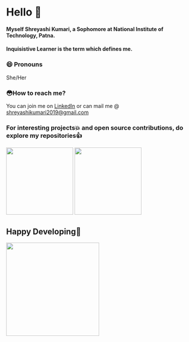 # Hello 👋
#### Myself Shreyashi Kumari, a Sophomore at National Institute of Technology, Patna. 
#### Inquisistive Learner is the term which defines me. 
### 😄 Pronouns
She/Her

### 😳How to reach me?
You can join me on [LinkedIn](https://www.linkedin.com/in/shreyashi-kumari-7bab121a1/) or can mail me @ shreyashikumari2019@gmail.com

### For interesting projects💥 and open source contributions, do explore my repositories👍

<img src="https://github-readme-stats.vercel.app/api?username=supu2701&show_icons=true&theme=nightowl&custom_title=Shreyashi's+GitHub+Stats" height="180px">
<img height= "180px" src="https://github-readme-stats.vercel.app/api/top-langs/?username=supu2701&layout=compact&theme=nightowl">

## Happy Developing💯

<!--
is a ✨ _special_ ✨ repository because its `README.md` (this file) appears on your GitHub profile.
Here are some ideas to get you started:
- 🔭 I’m currently working on ...
- 🌱 I’m currently learning ...
- 👯 I’m looking to collaborate on ...
- 🤔 I’m looking for help with ...
- 💬 Ask me about ...
- 📫 How to reach me: ...
- 😄 Pronouns: ...
- ⚡ Fun fact: ...
-->


<img height="250px" src="https://firebasestorage.googleapis.com/v0/b/dashatar-dev.appspot.com/o/dashatars%2FRGFzaGF0YXJfRGV2ZWxvcGVyX05ldXRyYWxfY29sb3JfUE1fc2hhZG93.png?alt=media">
